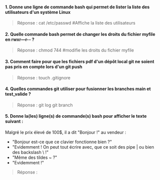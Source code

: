 
#### 1. Donne une ligne de commande bash qui permet de lister la liste des utilisateurs d'un système Linux
> Réponse : cat /etc/passwd #Affiche la liste des utilisateurs

#### 2. Quelle commande bash permet de changer les droits du fichier myfile en rwxr—r-- ?
> Réponse : chmod 744 #modifie les droits du fichier myfile

#### 3. Comment faire pour que les fichiers pdf d'un dépôt local git ne soient pas pris en compte lors d'un git push
> Réponse : touch .gitignore 

#### 4. Quelles commandes git utiliser pour fusionner les branches main et test_valide ?
> Réponse : git log git branch

#### 5. Donne la(les) ligne(s) de commande(s) bash pour afficher le texte suivant :
Malgré le prix élevé de 100$, il a dit "Bonjour !" au vendeur :
- "Bonjour est-ce que ce clavier fonctionne bien ?"
- "Evidemment ! On peut tout écrire avec, que ce soit des pipe | ou bien des backslash \\ !"
- "Même des tildes ~ ?"
- "Evidemment !"

> Réponse : 
